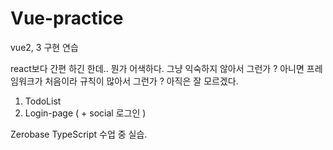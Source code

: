 # Vue-practice

vue2, 3 구현 연습

react보다 간편 하긴 한데.. 뭔가 어색하다. 그냥 익숙하지 않아서 그런가 ?
아니면 프레임워크가 처음이라 규칙이 많아서 그런가 ?
아직은 잘 모르겠다. 

1. TodoList
2. Login-page ( + social 로그인 )

Zerobase TypeScript 수업 중 실습.
